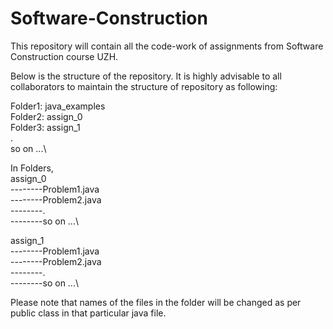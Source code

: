 # Software-Construction
This repository will contain all the code-work of assignments from Software Construction course UZH.

Below is the structure of the repository. It is highly advisable to all collaborators to maintain the structure of repository as following:

Folder1: java_examples \
Folder2: assign_0 \
Folder3: assign_1 \
.\
so on ...\

In Folders, \
assign_0 \
--------Problem1.java\
--------Problem2.java\
--------.\
--------so on ...\

assign_1\
--------Problem1.java\
--------Problem2.java\
--------.\
--------so on ...\

Please note that names of the files in the folder will be changed as per public class in that particular java file.
